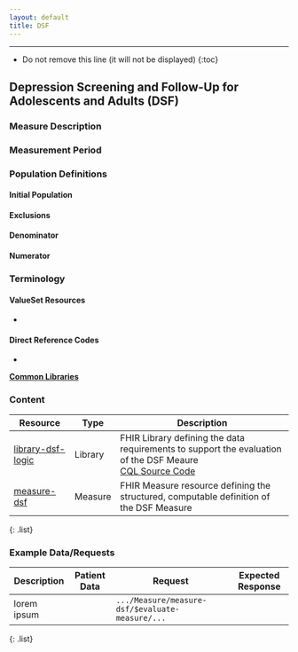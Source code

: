 ```yaml
---
layout: default
title: DSF
---
```


---

<!-- TOC  the css styling for this is \pages\assets\css\project.css under 'markdown-toc'-->

* Do not remove this line (it will not be displayed)
{:toc}

## Depression Screening and Follow-Up for Adolescents and Adults (DSF)

### Measure Description

### Measurement Period

### Population Definitions

#### Initial Population

#### Exclusions

#### Denominator 

#### Numerator 

### Terminology

#### ValueSet Resources

* 

#### Direct Reference Codes

* 

**[Common Libraries](common-libraries.html)**

### Content

| Resource | Type | Description |
| --- | --- | ------ |
| [library-dsf-logic](Library-library-dsf-logic.html) | Library | FHIR Library defining the data requirements to support the evaluation of the DSF Meaure <br/> [CQL Source Code](dsf-cql.html) |
| [measure-dsf](Measure-measure-dsf.html) | Measure | FHIR Measure resource defining the structured, computable definition of the DSF Measure |
{: .list} 

### Example Data/Requests

| Description | Patient Data | Request | Expected Response |
| ------ | ---- | ------ | --- |
| lorem ipsum |  | `.../Measure/measure-dsf/$evaluate-measure/...` |  |
{: .list} 
